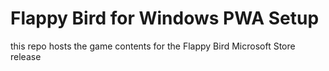 # Flappy Bird for Windows PWA Setup
this repo hosts the game contents for the Flappy Bird Microsoft Store release
